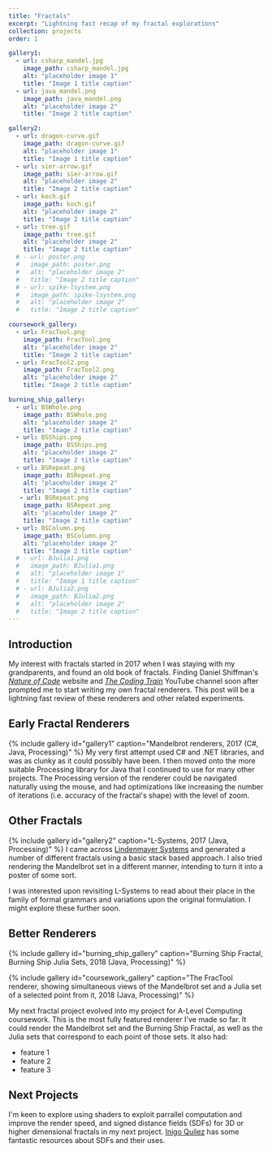 ```yaml
---
title: "Fractals"
excerpt: "Lightning fast recap of my fractal explorations"
collection: projects
order: 1

gallery1:
  - url: csharp_mandel.jpg
    image_path: csharp_mandel.jpg
    alt: "placeholder image 1"
    title: "Image 1 title caption"
  - url: java_mandel.png
    image_path: java_mandel.png
    alt: "placeholder image 2"
    title: "Image 2 title caption"

gallery2:
  - url: dragon-curve.gif
    image_path: dragon-curve.gif
    alt: "placeholder image 1"
    title: "Image 1 title caption"
  - url: sier-arrow.gif
    image_path: sier-arrow.gif
    alt: "placeholder image 2"
    title: "Image 2 title caption"
  - url: koch.gif
    image_path: koch.gif
    alt: "placeholder image 2"
    title: "Image 2 title caption"
  - url: tree.gif
    image_path: tree.gif
    alt: "placeholder image 2"
    title: "Image 2 title caption"
  # - url: poster.png
  #   image_path: poster.png
  #   alt: "placeholder image 2"
  #   title: "Image 2 title caption"
  # - url: spike-lsystem.png
  #   image_path: spike-lsystem.png
  #   alt: "placeholder image 2"
  #   title: "Image 2 title caption"

coursework_gallery:
  - url: FracTool.png
    image_path: FracTool.png
    alt: "placeholder image 2"
    title: "Image 2 title caption"
  - url: FracTool2.png
    image_path: FracTool2.png
    alt: "placeholder image 2"
    title: "Image 2 title caption"

burning_ship_gallery:
  - url: BSWhole.png
    image_path: BSWhole.png
    alt: "placeholder image 2"
    title: "Image 2 title caption"
  - url: BSShips.png
    image_path: BSShips.png
    alt: "placeholder image 2"
    title: "Image 2 title caption"
  - url: BSRepeat.png
    image_path: BSRepeat.png
    alt: "placeholder image 2"
    title: "Image 2 title caption"
   - url: BSRepeat.png
    image_path: BSRepeat.png
    alt: "placeholder image 2"
    title: "Image 2 title caption"
  - url: BSColumn.png
    image_path: BSColumn.png
    alt: "placeholder image 2"
    title: "Image 2 title caption"
  # - url: BJulia1.png
  #   image_path: BJulia1.png
  #   alt: "placeholder image 1"
  #   title: "Image 1 title caption"
  # - url: BJulia2.png
  #   image_path: BJulia2.png
  #   alt: "placeholder image 2"
  #   title: "Image 2 title caption"
---
```


## Introduction

My interest with fractals started in 2017 when I was staying with my grandparents, and found an old book of fractals. Finding Daniel Shiffman's [*Nature of Code*](https://natureofcode.com/) website and [*The Coding Train*](https://www.youtube.com/@TheCodingTrain) YouTube channel soon after prompted me to start writing my own fractal renderers. This post will be a lightning fast review of these renderers and other related experiments.

## Early Fractal Renderers


{% include gallery id="gallery1" caption="Mandelbrot renderers, 2017 (C#, Java, Processing)" %}
My very first attempt used C# and .NET libraries, and was as clunky as it could possibly have been. I then moved onto the more suitable Processing library for Java that I continued to use for many other projects. The Processing version of the renderer could be navigated naturally using the mouse, and had optimizations like increasing the number of iterations (i.e. accuracy of the fractal's shape) with the level of zoom. 

## Other Fractals

{% include gallery id="gallery2" caption="L-Systems, 2017 (Java, Processing)" %}
I came across [Lindenmayer Systems](https://en.wikipedia.org/wiki/L-system) and generated a number of different fractals using a basic stack based approach. I also tried rendering the Mandelbrot set in a different manner, intending to turn it into a poster of some sort.

I was interested upon revisiting L-Systems to read about their place in the family of formal grammars and variations upon the original formulation. I might explore these further soon.

## Better Renderers

{% include gallery id="burning_ship_gallery" caption="Burning Ship Fractal, Burning Ship Julia Sets, 2018 (Java, Processing)" %}

{% include gallery id="coursework_gallery" caption="The FracTool renderer, showing simultaneous views of the Mandelbrot set and a Julia set of a selected point from it, 2018 (Java, Processing)" %}

My next fractal project evolved into my project for A-Level Computing coursework. This is the most fully featured renderer I've made so far. It could render the Mandelbrot set and the Burning Ship Fractal, as well as the Julia sets that correspond to each point of those sets. It also had:
* feature 1
* feature 2
* feature 3

## Next Projects

I'm keen to explore using shaders to exploit parrallel computation and improve the render speed, and signed distance fields (SDFs) for 3D or higher dimensional fractals in my next project. [Inigo Quilez](https://iquilezles.org/articles/distfunctions/) has some fantastic resources about SDFs and their uses. 